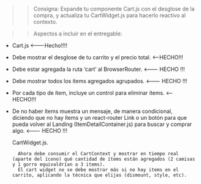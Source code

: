 >> Consigna: 
Expande tu componente Cart.js con el desglose de la compra, y actualiza tu CartWidget.js para hacerlo reactivo al contexto.

>>Aspectos a incluir en el entregable:
- Cart.js   <---Hecho!!!!
- Debe mostrar el desglose de tu carrito y el precio total. <--HECHO!!!
- Debe estar agregada la ruta ‘cart’ al BrowserRouter.  <--- HECHO !!!
- Debe mostrar todos los ítems agregados agrupados.  <--- HECHO !!!
- Por cada tipo de ítem, incluye un control para eliminar ítems. <-- HECHO!!!
- De no haber ítems muestra un mensaje, de manera condicional, diciendo que no hay ítems y un react-router Link o un botón para que pueda volver al Landing (ItemDetailContainer.js) para buscar y comprar algo. <--- HECHO !!!


    CartWidget.js.


        Ahora debe consumir el CartContext y mostrar en tiempo real (aparte del ícono) qué cantidad de ítems están agregados (2 camisas y 1 gorro equivaldrían a 3 items).
        El cart widget no se debe mostrar más si no hay items en el carrito, aplicando la técnica que elijas (dismount, style, etc).
